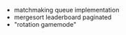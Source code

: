 <!-- - add user saving of games and whatevs -->
- matchmaking queue implementation
- mergesort leaderboard paginated
- "rotation gamemode"
